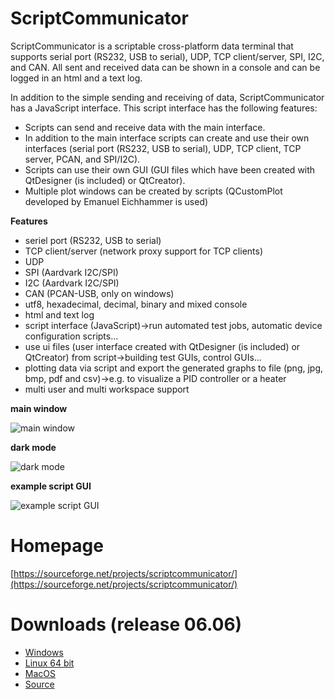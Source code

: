 # ScriptCommunicator
ScriptCommunicator is a scriptable cross-platform data terminal that supports serial port (RS232, USB to serial), UDP, TCP client/server, SPI, I2C, and CAN.
All sent and received data can be shown in a console and can be logged in an html and a text log.

In addition to the simple sending and receiving of data, ScriptCommunicator has a JavaScript interface.
This script interface has the following features:
* Scripts can send and receive data with the main interface.
* In addition to the main interface scripts can create and use their own interfaces (serial port (RS232, USB to serial), UDP, TCP client, TCP server, PCAN, and SPI/I2C).
* Scripts can use their own GUI (GUI files which have been created with QtDesigner (is included) or QtCreator). 
* Multiple plot windows can be created by scripts (QCustomPlot  developed by Emanuel Eichhammer is used)

**Features**

* seriel port (RS232, USB to serial)
* TCP client/server (network proxy support for TCP clients)
* UDP
* SPI (Aardvark I2C/SPI)
* I2C (Aardvark I2C/SPI)
* CAN (PCAN-USB, only on windows)
* utf8, hexadecimal, decimal, binary and mixed console
* html and text log
* script interface (JavaScript)->run automated test jobs, automatic device configuration scripts...
* use ui files (user interface created with QtDesigner (is included) or QtCreator) from script->building test GUIs, control GUIs...
* plotting data via script and export the generated graphs to file (png, jpg, bmp, pdf and csv)->e.g. to visualize a PID controller or a heater
* multi user and multi workspace support

**main window**

![main window](https://a.fsdn.com/con/app/proj/scriptcommunicator/screenshots/2023-07-04_09h27_03-08f21d94.png/max/max/1)

**dark mode**

![dark mode](https://a.fsdn.com/con/app/proj/scriptcommunicator/screenshots/2023-07-04_09h27_39-19d7e224.png/max/max/1)

**example script GUI**

![example script GUI](https://a.fsdn.com/con/app/proj/scriptcommunicator/screenshots/2015-12-02_10h19_22.png)

# Homepage
[https://sourceforge.net/projects/scriptcommunicator/](https://sourceforge.net/projects/scriptcommunicator/)

# Downloads (release 06.06)
- [Windows](http://sourceforge.net/projects/scriptcommunicator/files/Windows/ScriptCommunicator_06_06_windows.zip/download)
- [Linux 64 bit](http://sourceforge.net/projects/scriptcommunicator/files/Linux_64Bit/ScriptCommunicator_06_06_1_linux_64_bit.zip/download)
- [MacOS](http://sourceforge.net/projects/scriptcommunicator/files/MacOS/ScriptCommunicator_06_03_macos.zip/download)
- [Source](http://sourceforge.net/projects/scriptcommunicator/files/Source/ScriptCommunicator_06_06_source.zip/download)
